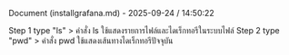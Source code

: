 Document (installgrafana.md) - 2025-09-24 / 14:50:22

Step 1 type "ls" > คำสั่ง ls ใช้แสดงรายการไฟล์และไดเร็กทอรีในระบบไฟล์
Step 2 type "pwd" > คำสั่ง pwd ใช้แสดงเส้นทางไดเร็กทอรีปัจจุบัน
